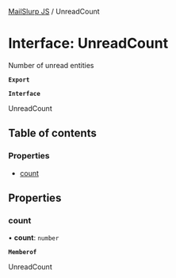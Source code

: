 [MailSlurp JS](../README.md) / UnreadCount

# Interface: UnreadCount

Number of unread entities

**`Export`**

**`Interface`**

UnreadCount

## Table of contents

### Properties

- [count](UnreadCount.md#count)

## Properties

### count

• **count**: `number`

**`Memberof`**

UnreadCount
